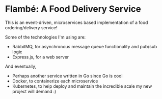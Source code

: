 # Flambé: A Food Delivery Service

This is an event-driven, microservices based implementation of a food ordering/delivery service! 

Some of the technologies I'm using are:

- RabbitMQ, for asynchronous message queue functionality and pub/sub logic
- Express.js, for a web server

And eventually,

- Perhaps another service written in Go since Go is cool
- Docker, to containerize each microservice
- Kubernetes, to help deploy and maintain the incredible scale my new project will demand :)
